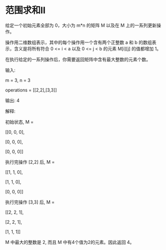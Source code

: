 # 范围求和Ⅱ
给定一个初始元素全部为 0，大小为 m*n 的矩阵 M 以及在 M 上的一系列更新操作。

操作用二维数组表示，其中的每个操作用一个含有两个正整数 a 和 b 的数组表示，含义是将所有符合 0 <= i < a 以及 0 <= j < b 的元素 M[i][j] 的值都增加 1。

在执行给定的一系列操作后，你需要返回矩阵中含有最大整数的元素个数。

输入: 

m = 3, n = 3

operations = [[2,2],[3,3]]

输出: 4

解释: 

初始状态, M = 

[[0, 0, 0],

 [0, 0, 0],
 
 [0, 0, 0]]
 

执行完操作 [2,2] 后, M = 

[[1, 1, 0],

 [1, 1, 0],
 
 [0, 0, 0]]

执行完操作 [3,3] 后, M = 

[[2, 2, 1],

 [2, 2, 1],
 
 [1, 1, 1]]

M 中最大的整数是 2, 而且 M 中有4个值为2的元素。因此返回 4。
